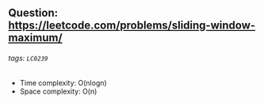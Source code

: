 ## Question: https://leetcode.com/problems/sliding-window-maximum/
###### tags: `LC0239`

* Time complexity: O(nlogn)
* Space complexity: O(n)